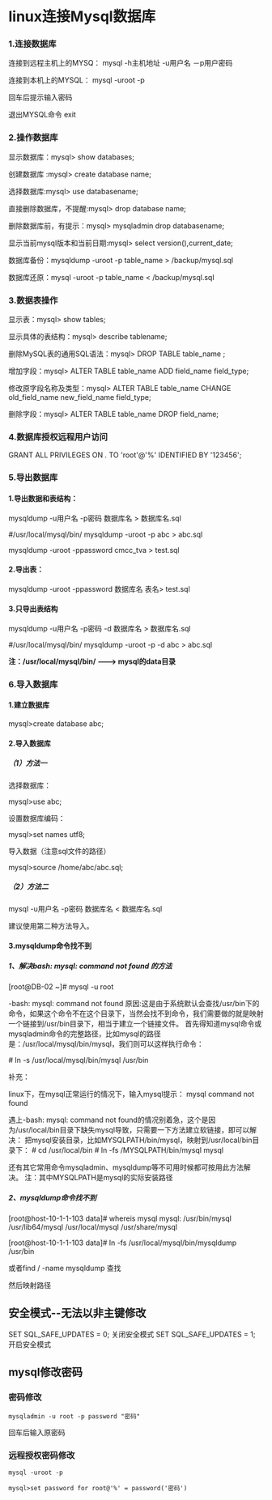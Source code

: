 # linux连接Mysql数据库

### 1.连接数据库

连接到远程主机上的MYSQ： mysql -h主机地址 -u用户名 －p用户密码

连接到本机上的MYSQL： mysql -uroot -p

回车后提示输入密码

退出MYSQL命令 exit

### 2.操作数据库

显示数据库：mysql> show databases;

创建数据库 :mysql> create database name;

选择数据库:mysql> use databasename;

直接删除数据库，不提醒:mysql> drop database name;

删除数据库前，有提示：mysql> mysqladmin drop databasename;

显示当前mysql版本和当前日期:mysql> select version(),current_date;

数据库备份：mysqldump -uroot -p table_name > /backup/mysql.sql

数据库还原：mysql -uroot -p table_name < /backup/mysql.sql

### 3.数据表操作

显示表：mysql> show tables;

显示具体的表结构：mysql> describe tablename;

删除MySQL表的通用SQL语法：mysql> DROP TABLE table_name ;

增加字段：mysql> ALTER TABLE table_name ADD field_name field_type;

修改原字段名称及类型：mysql> ALTER TABLE table_name CHANGE old_field_name new_field_name field_type;

删除字段：mysql> ALTER TABLE table_name DROP field_name;

### 4.数据库授权远程用户访问

GRANT ALL PRIVILEGES ON *.* TO 'root'@'%' IDENTIFIED BY '123456'; 

### 5.导出数据库

#### 1.导出数据和表结构：

mysqldump -u用户名 -p密码 数据库名 > 数据库名.sql

\#/usr/local/mysql/bin/  mysqldump -uroot -p abc > abc.sql

mysqldump -uroot -ppassword cmcc_tva > test.sql

#### 2.导出表：

mysqldump -uroot -ppassword 数据库名 表名> test.sql

#### 3.只导出表结构

mysqldump -u用户名 -p密码 -d 数据库名 > 数据库名.sql

#/usr/local/mysql/bin/  mysqldump -uroot -p -d abc > abc.sql

**注：/usr/local/mysql/bin/ ---> mysql的data目录**

### 6.导入数据库

#### 1.建立数据库

mysql>create database abc;

#### 2.导入数据库

##### （1）方法一

选择数据库：

mysql>use abc;

设置数据库编码：

mysql>set names utf8;

导入数据（注意sql文件的路径）

mysql>source /home/abc/abc.sql;

##### （2）方法二

mysql -u用户名 -p密码 数据库名 < 数据库名.sql

建议使用第二种方法导入。

#### 3.mysqldump命令找不到

##### 1、解决bash: mysql: command not found 的方法

[root@DB-02 ~]# mysql -u root

-bash: mysql: command not found
原因:这是由于系统默认会查找/usr/bin下的命令，如果这个命令不在这个目录下，当然会找不到命令，我们需要做的就是映射一个链接到/usr/bin目录下，相当于建立一个链接文件。
首先得知道mysql命令或mysqladmin命令的完整路径，比如mysql的路径是：/usr/local/mysql/bin/mysql，我们则可以这样执行命令：

\# ln -s /usr/local/mysql/bin/mysql /usr/bin

补充：

linux下，在mysql正常运行的情况下，输入mysql提示：
mysql command not found

遇上-bash: mysql: command not found的情况别着急，这个是因为/usr/local/bin目录下缺失mysql导致，只需要一下方法建立软链接，即可以解决：
把mysql安装目录，比如MYSQLPATH/bin/mysql，映射到/usr/local/bin目录下：
\# cd /usr/local/bin
\# ln -fs /MYSQLPATH/bin/mysql mysql

还有其它常用命令mysqladmin、mysqldump等不可用时候都可按用此方法解决。
注：其中MYSQLPATH是mysql的实际安装路径

##### 2、mysqldump命令找不到

[root@host-10-1-1-103 data]# whereis mysql
mysql: /usr/bin/mysql /usr/lib64/mysql /usr/local/mysql /usr/share/mysql

[root@host-10-1-1-103 data]# ln -fs /usr/local/mysql/bin/mysqldump /usr/bin

或者find / -name mysqldump 查找

然后映射路径

## 安全模式--无法以非主键修改

SET SQL_SAFE_UPDATES = 0;   关闭安全模式
SET SQL_SAFE_UPDATES = 1;   开启安全模式

## mysql修改密码

### 密码修改

`mysqladmin -u root -p password "密码"`

回车后输入原密码

### 远程授权密码修改

`mysql -uroot -p`

`mysql>set password for root@'%' = password('密码')`





